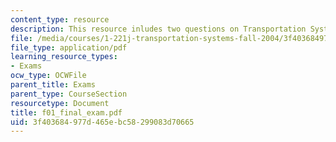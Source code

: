 ```yaml
---
content_type: resource
description: This resource inludes two questions on Transportation Systems.
file: /media/courses/1-221j-transportation-systems-fall-2004/3f403684977d465ebc58299083d70665_f01_final_exam.pdf
file_type: application/pdf
learning_resource_types:
- Exams
ocw_type: OCWFile
parent_title: Exams
parent_type: CourseSection
resourcetype: Document
title: f01_final_exam.pdf
uid: 3f403684-977d-465e-bc58-299083d70665
---
```

